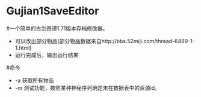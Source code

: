 Gujian1SaveEditor
=================

#一个简单的古剑奇谭1.71版本存档修改器。
* 可以改出部分物品(部分物品数据来自http://bbs.52miji.com/thread-6489-1-1.html)
* 运行完成后，输出运行结果

#命令
* -a 获取所有物品
* -m 测试功能，按照某种神秘序列确定未在数据表中的资源id。
